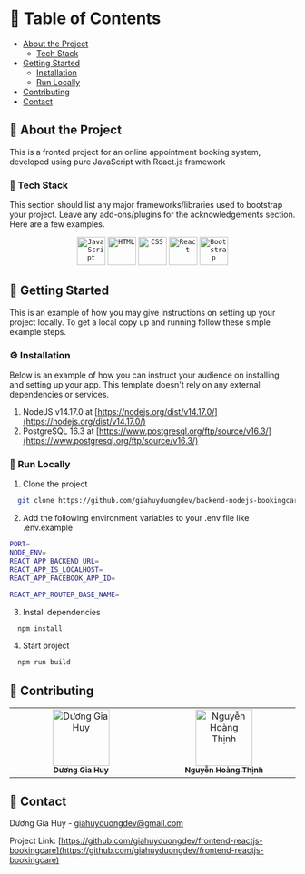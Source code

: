 <!-- Table of Contents -->
# :notebook_with_decorative_cover: Table of Contents

- [About the Project](#star2-about-the-project)
  * [Tech Stack](#space_invader-tech-stack)
- [Getting Started](#toolbox-getting-started)
  * [Installation](#gear-installation)
  * [Run Locally](#running-run-locally)
- [Contributing](#wave-contributing)
- [Contact](#handshake-contact)

<!-- About the Project -->
## :star2: About the Project
This is a fronted project for an online appointment booking system, developed using pure JavaScript with React.js framework

<!-- TechStack -->
### :space_invader: Tech Stack
This section should list any major frameworks/libraries used to bootstrap your project. Leave any add-ons/plugins for the acknowledgements section. Here are a few examples.
<div align="center">
  <code><img width="50" src="https://user-images.githubusercontent.com/25181517/117447155-6a868a00-af3d-11eb-9cfe-245df15c9f3f.png" alt="JavaScript" title="JavaScript"/></code>
  <code><img width="50" src="https://user-images.githubusercontent.com/25181517/192158954-f88b5814-d510-4564-b285-dff7d6400dad.png" alt="HTML" title="HTML"/></code>
  <code><img width="50" src="https://user-images.githubusercontent.com/25181517/183898674-75a4a1b1-f960-4ea9-abcb-637170a00a75.png" alt="CSS" title="CSS"/></code>
	<code><img width="50" src="https://user-images.githubusercontent.com/25181517/183897015-94a058a6-b86e-4e42-a37f-bf92061753e5.png" alt="React" title="React"/></code>
	<code><img width="50" src="https://user-images.githubusercontent.com/25181517/183898054-b3d693d4-dafb-4808-a509-bab54cf5de34.png" alt="Bootstrap" title="Bootstrap"/></code>
	
</div>

<!-- Getting Started -->
## 	:toolbox: Getting Started
This is an example of how you may give instructions on setting up your project locally.
To get a local copy up and running follow these simple example steps.

<!-- Installation -->
### :gear: Installation
Below is an example of how you can instruct your audience on installing and setting up your app. This template doesn't rely on any external dependencies or services.
1. NodeJS v14.17.0 at [https://nodejs.org/dist/v14.17.0/](https://nodejs.org/dist/v14.17.0/)
2. PostgreSQL 16.3 at [https://www.postgresql.org/ftp/source/v16.3/](https://www.postgresql.org/ftp/source/v16.3/)

<!-- Run Locally -->
### :running: Run Locally
1. Clone the project

```bash
  git clone https://github.com/giahuyduongdev/backend-nodejs-bookingcare.git
```

2. Add the following environment variables to your .env file like .env.example

```bash
PORT=
NODE_ENV=
REACT_APP_BACKEND_URL=
REACT_APP_IS_LOCALHOST=
REACT_APP_FACEBOOK_APP_ID=

REACT_APP_ROUTER_BASE_NAME=
```

3. Install dependencies
   
```bash
  npm install
```

4. Start project

```bash
  npm run build
```

<!-- Contributing -->
## :wave: Contributing

<table>
  <tbody>
    <tr>
          <tr>
      <td align="center" valign="top" width="14.28%"><a href="https://github.com/giahuyduongdev"><img src="https://avatars.githubusercontent.com/u/157091631?s=400&u=629ae7c2c3053cc22a974ace4d8f8b8a730636af&v=4" width="100px;" alt="Dương Gia Huy"/><br /><sub><b>Dương Gia Huy</b></sub></a><br /></td>
      <td align="center" valign="top" width="14.28%"><a href="https://github.com/thinhne2002"><img src="https://avatars.githubusercontent.com/u/98071248?v=4" width="100px;" alt="Nguyễn Hoàng Thịnh"/><br /><sub><b>Nguyễn Hoàng Thịnh</b></sub></a><br /></td
    </tr>
    </tbody>
</table>

<!-- Contact -->
## :handshake: Contact

Dương Gia Huy -  giahuyduongdev@gmail.com

Project Link: [https://github.com/giahuyduongdev/frontend-reactjs-bookingcare](https://github.com/giahuyduongdev/frontend-reactjs-bookingcare)



